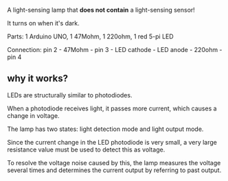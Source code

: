 A light-sensing lamp that **does not contain** a light-sensing sensor!

It turns on when it's dark.

Parts: 1 Arduino UNO, 1 47Mohm, 1 220ohm, 1 red 5-pi LED

Connection: pin 2 - 47Mohm - pin 3 - LED cathode - LED anode - 220ohm - pin 4

## why it works?

LEDs are structurally similar to photodiodes. 

When a photodiode receives light, it passes more current, which causes a change in voltage. 

The lamp has two states: light detection mode and light output mode. 

Since the current change in the LED photodiode is very small, a very large resistance value must be used to detect this as voltage. 

To resolve the voltage noise caused by this, the lamp measures the voltage several times and determines the current output by referring to past output.
